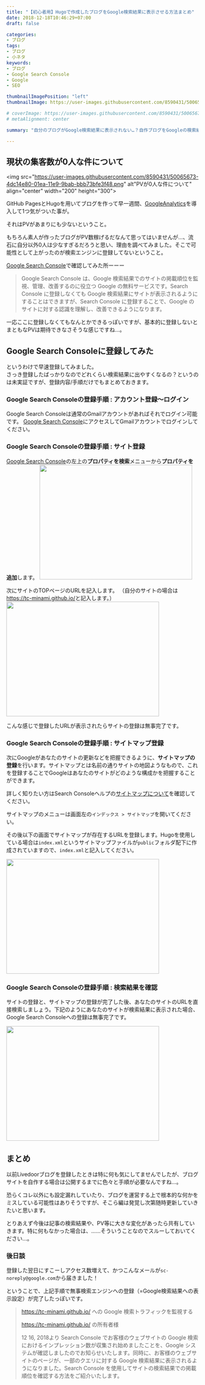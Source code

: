 ```yaml
---
title: "【初心者用】Hugoで作成したブログをGoogle検索結果に表示させる方法まとめ"
date: 2018-12-18T10:46:29+07:00
draft: false

categories:
- ブログ
tags:
- ブログ
- 小ネタ
keywords:
- ブログ
- Google Search Console
- Google
- SEO

thumbnailImagePosition: "left"
thumbnailImage: https://user-images.githubusercontent.com/8590431/50065615-0a66e000-01ea-11e9-98a0-aa30c228cc30.jpg

# coverImage: https://user-images.githubusercontent.com/8590431/50065673-4dc14e80-01ea-11e9-9bab-bbb73bfe3f48.png
# metaAlignment: center

summary: "自分のブログがGoogle検索結果に表示されない…？自作ブログをGoogleの検索結果に表示させるために必要だった設定のまとめ、及びGoogle Search Consoleの使い方について。"

---
```


## 現状の集客数が0人な件について

<img src="https://user-images.githubusercontent.com/8590431/50065673-4dc14e80-01ea-11e9-9bab-bbb73bfe3f48.png" alt"PVが0人な件について" align="center" width="200" height="300">

GitHub PagesとHugoを用いてブログを作って早一週間、<a href="https://analytics.google.com/analytics/web/">GoogleAnalytics</a>を導入して1つ気がついた事が。

それはPVが<span class="b">あまりにも少ない</span>ということ。

もちろん素人が作ったブログがPV数稼げるだなんて思ってはいませんが…、<span class="b red large">流石に自分以外0人は少なすぎる</span>だろうと思い、理由を調べてみました。そこで可能性として上がったのが<span class="b">検索エンジンに登録してない</b>ということ。

<a href="https://support.google.com/webmasters/answer/9128668?hl=ja&visit_id=636806170387774180-4071874264&rd=1">Google Search Console</a>で確認してみた所ーーー

> Google Search Console は、Google 検索結果でのサイトの掲載順位を監視、管理、改善するのに役立つ Google の無料サービスです。Search Console に登録しなくても Google 検索結果にサイトが表示されるようにすることはできますが、Search Console に登録することで、Google のサイトに対する認識を理解し、改善できるようになります。

一応ここに登録しなくてもなんとかできるっぽいですが、<span class="b red large">基本的に登録しないとまともなPVは期待できなさそう</span>な感じですね…。

## Google Search Consoleに登録してみた
というわけで早速登録してみました。  
さっき登録したばっかりなのでどれくらい検索結果に出やすくなるの？というのは未実証ですが、登録内容/手順だけでもまとめておきます。

### Google Search Consoleの登録手順 : アカウント登録〜ログイン
Google Search Consoleは通常のGmailアカウントがあればそれでログイン可能です。
<a href="https://search.google.com/u/0/search-console?hl=ja">Google Search Console</a>にアクセスしてGmailアカウントでログインしてください。

### Google Search Consoleの登録手順 : サイト登録
<a href="https://search.google.com/u/0/search-console?hl=ja">Google Search Console</a>の左上の<b>プロパティを検索</b>メニューから<b>プロパティを追加</b>します。
<img src="https://user-images.githubusercontent.com/8590431/50075664-1d8da600-0212-11e9-9abe-95f9ff81b352.png" width="400" height="300">

次にサイトのTOPページのURLを記入します。
（自分のサイトの場合は<a href="https://tc-minami.github.io/">https://tc-minami.github.io/</a>と記入します。）
<img src="https://user-images.githubusercontent.com/8590431/50075500-b66ff180-0211-11e9-8489-22100c3170e3.png" width="400" height="300">

こんな感じで登録したURLが表示されたらサイトの登録は無事完了です。

### Google Search Consoleの登録手順 : サイトマップ登録
次にGoogleがあなたのサイトの更新などを把握できるように、<b>サイトマップの登録</b>を行います。サイトマップとは名前の通りサイトの地図ようなもので、これを登録することでGoogleはあなたのサイトがどのような構成かを把握することができます。

詳しく知りたい方はSearch Consoleヘルプの<a href="https://support.google.com/webmasters/answer/156184?hl=ja">サイトマップについて</a>を確認してください。

サイトマップのメニューは画面左の`インデックス > サイトマップ`を開いてください。

その後以下の画面でサイトマップが存在するURLを登録します。<span class="b">Hugoを使用している場合は`index.xml`というサイトマップファイルが`public`フォルダ配下に作成されています</span>ので、`index.xml`と記入してください。

<img src="https://user-images.githubusercontent.com/8590431/50076475-5b8bc980-0214-11e9-958a-8ac62aabdf75.png" width="400" height="300">

### Google Search Consoleの登録手順 : 検索結果を確認
サイトの登録と、サイトマップの登録が完了した後、あなたのサイトのURLを直接検索しましょう。下記のようにあなたのサイトが検索結果に表示された場合、Google Search Consoleへの登録は無事完了です。

<img src="https://user-images.githubusercontent.com/8590431/50076533-8d9d2b80-0214-11e9-8e22-2841adeb4180.png" width="400" height="300">

## まとめ
以前Livedoorブログを登録したときは特に何も気にしてませんでしたが、ブログサイトを自作する場合は公開するまでに色々と手順が必要なんですね…。

恐らくコレ以外にも設定漏れしていたり、ブログを運営する上で根本的な何かをミスしている可能性はありそうですが、そこら編は発覚し次第随時更新していきたいと思います。

とりあえず今後は記事の検索結果や、PV等に大きな変化があったら共有していきます。特に何もなかった場合は、……そういうことなのでスルーしておいてください…。

### 後日談
登録した翌日にすこーしアクセス数増えて、かつこんなメールが`sc-noreply@google.com`から届きました！

ということで、上記手順で無事検索エンジンへの登録（=Google検索結果への表示設定）が完了したっぽいです。

> https://tc-minami.github.io/ への Google 検索トラフィックを監視する
>
> https://tc-minami.github.io/ の所有者様
>
> 12 16, 2018より Search Console でお客様のウェブサイトの Google 検索におけるインプレッション数が収集され始めましたことを、Google システムが確認しましたのでお知らせいたします。同時に、お客様のウェブサイトのページが、一部のクエリに対する Google 検索結果に表示されるようになりました。Search Console を使用してサイトの検索結果での掲載順位を確認する方法をご紹介いたします。
